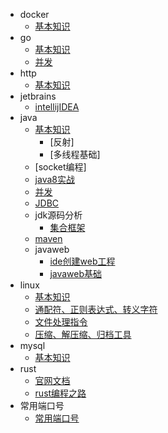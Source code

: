 - docker
    - [基本知识](docker/base/base.md)
- go
    - [基本知识](go/base.md)
    - [并发](go/multithreading/multithreading.md)
- http
    - [基本知识](http/memo.md)
- jetbrains
    - [intellijIDEA](intellijIDEA/base_memo.md) 
- java
    - [基本知识](java/base/memo.md)
        - [反射]
        - [多线程基础]
    - [socket编程]
    - [java8实战](java/base/inAction.md)
    - [并发](java/base/thread.md)
    - [JDBC](java/jdbc/jdbc.md)
    - jdk源码分析
        - [集合框架](java/jdkAnalyze/collection.md)
    - [maven](maven/maven_memo.md)
    - javaweb
        - [ide创建web工程](java/javaweb/createProject.md)
        - [javaweb基础](java/javaweb/webbase.md)
- linux
    - [基本知识](linux/base/base.md)
    - [通配符、正则表达式、转义字符](linux/cmd/regular.md)
    - [文件处理指令](linux/cmd/cmd.md)
    - [压缩、解压缩、归档工具](#linux/cmd/zip.md)
- mysql
    - [基本知识](mysql/base/base.md)
- rust
    - [官网文档](Rust/base/base.md)
    - [rust编程之路](Rust/base/rustroad.md)
- 常用端口号
    - [常用端口号](usedport/usedport.md)
